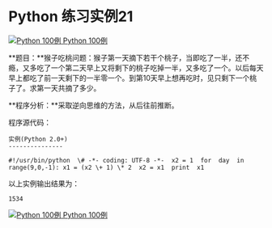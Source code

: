 Python 练习实例21
=============

 [![Python 100例](../images/up.gif) Python 100例](python-100-examples.html)

**题目：**猴子吃桃问题：猴子第一天摘下若干个桃子，当即吃了一半，还不瘾，又多吃了一个第二天早上又将剩下的桃子吃掉一半，又多吃了一个。以后每天早上都吃了前一天剩下的一半零一个。到第10天早上想再吃时，见只剩下一个桃子了。求第一天共摘了多少。

**程序分析：**采取逆向思维的方法，从后往前推断。

程序源代码：
```
实例(Python 2.0+)
---------------

#!/usr/bin/python  \# -*- coding: UTF-8 -*-  x2 = 1  for  day  in  range(9,0,-1): x1 = (x2 \+ 1) \* 2  x2 = x1  print  x1
```
以上实例输出结果为：
```
1534
```
 [![Python 100例](../images/up.gif) Python 100例](python-100-examples.html)